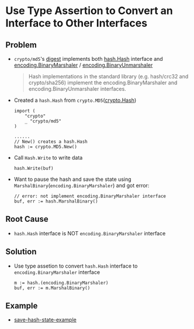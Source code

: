 # Use Type Assertion to Convert an Interface to Other Interfaces

## Problem
* `crypto/md5`'s [digest](https://github.com/golang/go/blob/dev.boringcrypto.go1.14/src/crypto/md5/md5.go#L38) implements both [hash.Hash](https://godoc.org/hash#Hash) interface and [encoding.BinaryMarshaler](https://godoc.org/encoding#BinaryMarshaler) / [encoding.BinaryUnmarshaler](https://godoc.org/encoding#BinaryUnmarshaler)

  > Hash implementations in the standard library (e.g. hash/crc32 and crypto/sha256) implement the encoding.BinaryMarshaler and encoding.BinaryUnmarshaler interfaces.

* Created a `hash.Hash` from `crypto.MD5`([crypto.Hash](https://godoc.org/crypto#Hash))

  ```
  import (
      "crypto"
      _ "crypto/md5"
  )

  ......
  // New() creates a hash.Hash
  hash := crypto.MD5.New()
  ```

* Call `Hash.Write` to write data

  ```
  hash.Write(buf)
  ```

* Want to pause the hash and save the state using `MarshalBinary`(`encoding.BinaryMarshaler`) and got error:

  ```
  // error: not implement encoding.BinaryMarshaler interface
  buf, err := hash.MarshalBinary()
  ```

## Root Cause
* `hash.Hash` interface is NOT `encoding.BinaryMarshaler` interface

## Solution
* Use type assetion to convert `hash.Hash` interface to `encoding.BinaryMarshaler` interface
  
  ```
  m := hash.(encoding.BinaryMarshaler)
  buf, err := m.MarshalBinary()
  ```
## Example
* [save-hash-state-example](https://github.com/northbright/save-hash-state-example)
